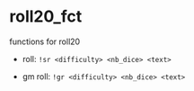 # roll20_fct

functions for roll20

 * roll:
`!sr <difficulty> <nb_dice> <text>`

 * gm roll:
`!gr <difficulty> <nb_dice> <text>`

